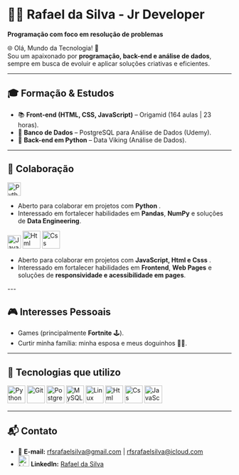 # 👨‍💻 Rafael da Silva - Jr Developer  
**Programação com foco em resolução de problemas**

🌐 Olá, Mundo da Tecnologia! 👋  
Sou um apaixonado por **programação, back-end e análise de dados**, sempre em busca de evoluir e aplicar soluções criativas e eficientes.  

---

## 🎓 Formação & Estudos
- 📚 **Front-end (HTML, CSS, JavaScript)** – Origamid (164 aulas | 23 horas).  
- 🌱 **Banco de Dados** – PostgreSQL para Análise de Dados (Udemy).  
- 🐍 **Back-end em Python** – Data Viking (Análise de Dados).  

---

## 🤝 Colaboração
<img src="https://cdn.jsdelivr.net/npm/devicon@2.10.0/icons/python/python-original.svg" alt="Python" width="30" height="30"/>  

- Aberto para colaborar em projetos com **Python** .  
- Interessado em fortalecer habilidades em **Pandas**, **NumPy** e soluções de **Data Engineering**.

<p align="left">
<img src="https://cdn.jsdelivr.net/npm/devicon@2.10.0/icons/javascript/javascript-original.svg" alt="Javascript" width="30" height="30"/>  
<img src="https://cdn.jsdelivr.net/npm/devicon@2.10.0/icons/html5/html5-original.svg" alt="Html" width="40" height="40"/>
<img src="https://cdn.jsdelivr.net/npm/devicon@2.10.0/icons/css3/css3-original.svg" alt="Css" width="40" height="40"/>

- Aberto para colaborar em projetos com **JavaScript, Html e Csss** .  
- Interessado em fortalecer habilidades em **Frontend**, **Web Pages** e soluções de **responsividade e acessibilidade em pages**.  
</p>
---

## 🎮 Interesses Pessoais
- Games (principalmente **Fortnite** 🕹️).  
- Curtir minha família: minha esposa e meus doguinhos 🐶🐶.  

---

## 🚀 Tecnologias que utilizo
<p align="left">
  <img src="https://cdn.jsdelivr.net/npm/devicon@2.10.0/icons/python/python-original.svg" alt="Python" width="40" height="40"/>
  <img src="https://cdn.jsdelivr.net/npm/devicon@2.10.0/icons/git/git-original.svg" alt="Git" width="40" height="40"/>
  <img src="https://cdn.jsdelivr.net/npm/devicon@2.10.0/icons/postgresql/postgresql-original.svg" alt="PostgreSQL" width="40" height="40"/>
  <img src="https://cdn.jsdelivr.net/npm/devicon@2.10.0/icons/mysql/mysql-original.svg" alt="MySQL" width="40" height="40"/>
  <img src="https://cdn.jsdelivr.net/npm/devicon@2.10.0/icons/linux/linux-original.svg" alt="Linux" width="40" height="40"/>
  <img src="https://cdn.jsdelivr.net/npm/devicon@2.10.0/icons/html5/html5-original.svg" alt="Html" width="40" height="40"/>
  <img src="https://cdn.jsdelivr.net/npm/devicon@2.10.0/icons/css3/css3-original.svg" alt="Css" width="40" height="40"/>
  <img src="https://cdn.jsdelivr.net/npm/devicon@2.10.0/icons/javascript/javascript-original.svg" alt="JavaScript" width="40" height="40"/>
</p>

---

## 📬 Contato
- 📧 **E-mail:** rfsrafaelsilva@gmail.com | rfsrafaelsilva@icloud.com  
- <img src="https://cdn1.iconfinder.com/data/icons/logotypes/32/circle-linkedin-512.png" alt="LinkedIn" width="25" height="25"/> **LinkedIn:** [Rafael da Silva](https://www.linkedin.com/in/rafael-d-62a7a81a6/)  

